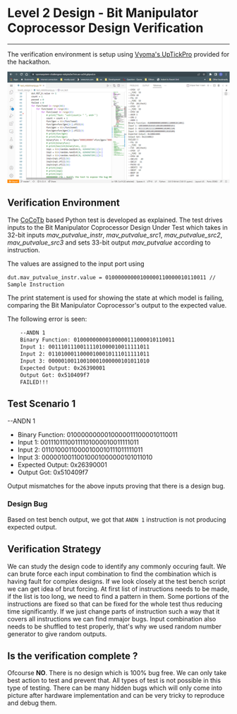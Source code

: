 # Level 2 Design - Bit Manipulator Coprocessor Design Verification
-------
The verification environment is setup using [Vyoma's UpTickPro](https://vyomasystems.com) provided for the hackathon.

![Verification Environment](/assets/lvl2-1.png)

## Verification Environment

The [CoCoTb](https://www.cocotb.org/) based Python test is developed as explained. The test drives inputs to the Bit Manipulator Coprocessor Design Under Test which takes in 32-bit inputs *mav_putvalue_instr*, *mav_putvalue_src1*, *mav_putvalue_src2*, *mav_putvalue_src3* and sets 33-bit output *mav_putvalue* according to instruction.

The values are assigned to the input port using 
```
dut.mav_putvalue_instr.value = 01000000000100000110000010110011 // Sample Instruction
```

The print statement is used for showing the state at which model is failing, comparing the Bit Manipulator Coprocessor's output to the expected value.

The following error is seen:
```
	--ANDN 1
	Binary Function: 01000000000100000111000010110011
	Input 1: 00111011100111101000010011111011
	Input 2: 01101000110000100010111011111011
	Input 3: 00000100110010001000000101011010
	Expected Output: 0x26390001
	Output Got: 0x510409f7
	FAILED!!!
```
## Test Scenario 1
--ANDN 1
- Binary Function: 01000000000100000111000010110011
- Input 1: 00111011100111101000010011111011
- Input 2: 01101000110000100010111011111011
- Input 3: 00000100110010001000000101011010
- Expected Output: 0x26390001
- Output Got: 0x510409f7

Output mismatches for the above inputs proving that there is a design bug.

### Design Bug
Based on test bench output, we got that ``ANDN 1`` instruction is not producing expected output.

## Verification Strategy
We can study the design code to identify any commonly occuring fault. We can brute force each input combination to find the combination which is having fault for complex designs. If we look closely at the test bench script we can get idea of brut forcing. At first list of instructions needs to be made, if the list is too long, we need to find a pattern in them. Some portions of the instructions are fixed so that can be fixed for the whole test thus reducing time significantly. If we just change parts of instruction such a way that it covers all instructions we can find mmajor bugs. Input combination also needs to be shuffled to test properly, that's why we used random number generator to give random outputs.

## Is the verification complete ?
Ofcourse **NO**. There is no design which is 100% bug free. We can only take best action to test and prevent that. All types of test is not possible in this type of testing. There can be many hidden bugs which will only come into picture after hardware implementation and can be very tricky to reproduce and debug them.